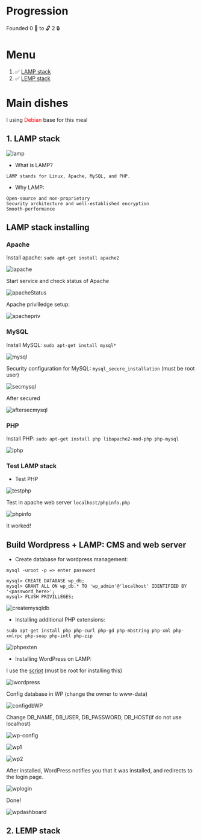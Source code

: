 # Progression

Founded 0 :key: to :unlock: 2 :lock:

# Menu

<ol>
    <li> ✅
        <a href='#1'>
            LAMP stack
        </a>
    </li>
    <li> ✅
        <a href='#2'>
            LEMP stack
        </a>
    </li>
</ol>

# Main dishes

I using <span style="color: red;"> Debian </span> base for this meal

## 1. LAMP stack

![lamp](images/lamp.png)

* What is LAMP?

```
LAMP stands for Linux, Apache, MySQL, and PHP.
```

* Why LAMP:

```
Open-source and non-proprietary
Security architecture and well-established encryption
Smooth-performance
```

<h2><b> LAMP stack installing </b></h2>

<h3><b>Apache</b></h3>

Install apache: `sudo apt-get install apache2` 

![iapache](images/iapache.png)

Start service and check status of Apache

![apacheStatus](images/apacheStatus.png)

Apache privilledge setup:

![apachepriv](images/apachepriv.png)

<h3><b>MySQL</b></h3>

Install MySQL: `sudo apt-get install mysql*`

![mysql](images/mysql.png)

Security configuration for MySQL: `mysql_secure_installation` (must be root user)

![secmysql](images/secmysql.png)

After secured

![aftersecmysql](images/aftersecmysql.png)

<h3><b>PHP</b></h3>

Install PHP: `sudo apt-get install php libapache2-mod-php php-mysql`

![iphp](images/iphp.png)

<h3><b>Test LAMP stack</b></h3>

* Test PHP

![testphp](images/testphp.png)

Test in apache web server `localhost/phpinfo.php`

![phpinfo](images/phpinfo.png)

It worked!

<h2><b>Build Wordpress + LAMP: CMS and web server</b></h2> 

* Create database for wordpress management:

```
mysql -uroot -p => enter password

mysql> CREATE DATABASE wp_db;
mysql> GRANT ALL ON wp_db.* TO 'wp_admin'@'localhost' IDENTIFIED BY '<password_here>';
mysql> FLUSH PRIVILLEGES;
```
![createmysqldb](images/createmysqldb.png)

* Installing additional PHP extensions:

```
sudo apt-get install php php-curl php-gd php-mbstring php-xml php-xmlrpc php-soap php-intl php-zip
```

![iphpexten](images/iphpexten.png)

* Installing WordPress on LAMP:

I use the <a href=https://raw.githubusercontent.com/exortv123/vietnix-report/master/section3/installWP.sh>script</a> (must be root for installing this)

![iwordpress](images/iwordpress.png)

Config database in WP (change the owner to www-data)

![configdbWP](images/configdbWP.png)

Change DB_NAME, DB_USER, DB_PASSWORD, DB_HOST(if do not use localhost)

![wp-config](images/wp-config.png)

![wp1](images/wp1.png)

![wp2](images/wp2.png)

After installed, WordPress notifies you that it was installed, and redirects to the login page.

![wplogin](images/wplogin.png)

Done!

![wpdashboard](images/wp_dashboard.png)
## 2. LEMP stack